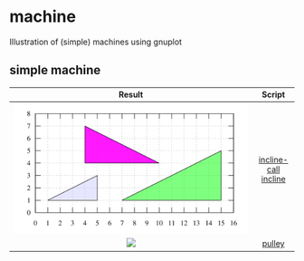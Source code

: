 # machine
Illustration of (simple) machines using gnuplot


## simple machine
Result | Script
:-: | :-:
![](incline-call.svg) | [incline-call](incline-call.gnu)<br>[incline](incline.gnu)
![](pulley.svg) | [pulley](pulley.gnu)
